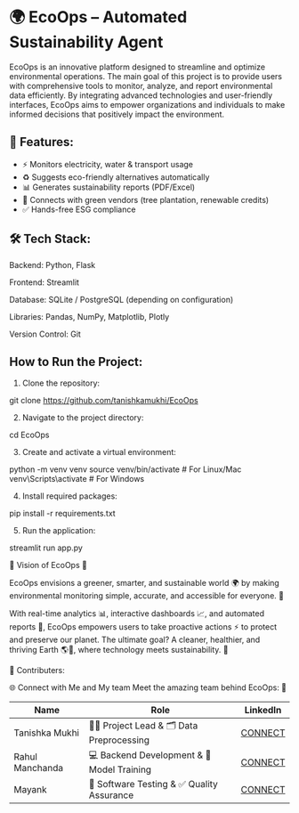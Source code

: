 # 🌍 EcoOps – Automated Sustainability Agent

EcoOps is an innovative platform designed to streamline and optimize environmental operations. The main goal of this project is to provide users with comprehensive tools to monitor, analyze, and report environmental data efficiently. By integrating advanced technologies and user-friendly interfaces, EcoOps aims to empower organizations and individuals to make informed decisions that positively impact the environment.

## 🚀 Features:
- ⚡ Monitors electricity, water & transport usage  
- ♻️ Suggests eco-friendly alternatives automatically  
- 📊 Generates sustainability reports (PDF/Excel)  
- 🌱 Connects with green vendors (tree plantation, renewable credits)  
- ✅ Hands-free ESG compliance  

## 🛠️ Tech Stack:
Backend: Python, Flask

Frontend: Streamlit

Database: SQLite / PostgreSQL (depending on configuration)

Libraries: Pandas, NumPy, Matplotlib, Plotly

Version Control: Git

## How to Run the Project:
1) Clone the repository:

git clone <https://github.com/tanishkamukhi/EcoOps>


2) Navigate to the project directory:

cd EcoOps


3) Create and activate a virtual environment:

python -m venv venv
source venv/bin/activate     # For Linux/Mac
venv\Scripts\activate        # For Windows


4) Install required packages:

pip install -r requirements.txt


5) Run the application:

streamlit run app.py

🌱 Vision of EcoOps 🌱

EcoOps envisions a greener, smarter, and sustainable world 🌍 by making environmental monitoring simple, accurate, and accessible for everyone. 🌿

With real-time analytics 📊, interactive dashboards 📈, and automated reports 📝, EcoOps empowers users to take proactive actions ⚡ to protect and preserve our planet. The ultimate goal? A cleaner, healthier, and thriving Earth 🌎💚, where technology meets sustainability. 🌟

🤝 Contributers: 

🌐 Connect with Me and My team
Meet the amazing team behind EcoOps: 🚀

| Name            | Role                                       | LinkedIn     |
| --------------- | ------------------------------------------ | ------------ |
| Tanishka Mukhi  | 👩‍💼 Project Lead & 🗂 Data Preprocessing    | [CONNECT](https://www.linkedin.com/in/tanishka-mukhi09/) |
| Rahul Manchanda | 💻 Backend Development & 🤖 Model Training| [CONNECT](https://www.linkedin.com/in/rahul-manchanda-3959b120a/) |
| Mayank          | 🧪 Software Testing & ✅ Quality Assurance| [CONNECT](https://www.linkedin.com/in/mayank-bodgujar-b89497319/) |
